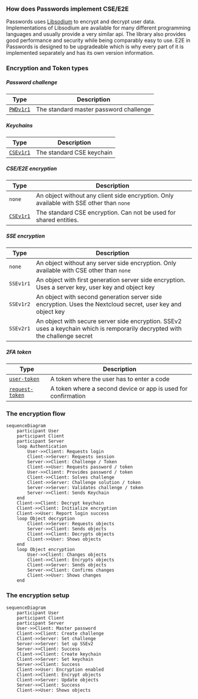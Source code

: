 ### How does Passwords implement CSE/E2E
Passwords uses [Libsodium](https://download.libsodium.org/doc) to encrypt and decrypt user data.
Implementations of Libsodium are available for many different programming languages and usually provide a very similar api.
The library also provides good performance and security while being comparably easy to use.
E2E in Passwords is designed to be upgradeable which is why every part of it is implemented separately and has its own version information.


### Encryption and Token types
##### Password challenge
| Type | Description |
| --- | --- |
| [`PWDv1r1`](./Encryption/PWDv1Challenge) | The standard master password challenge |

##### Keychains
| Type | Description |
| --- | --- |
| [`CSEv1r1`](./Encryption/CSEv1Keychain) | The standard CSE keychain |

##### CSE/E2E encryption
| Type | Description |
| --- | --- |
| `none` | An object without any client side encryption. Only available with SSE other than `none` |
| [`CSEv1r1`](./Encryption/CSEv1Encryption) | The standard CSE encryption. Can not be used for shared entities. |

##### SSE encryption
| Type | Description |
| --- | --- |
| `none` | An object without any server side encryption. Only available with CSE other than `none` |
| `SSEv1r1` | An object with first generation server side encryption. Uses a server key, user key and object key |
| `SSEv1r2` | An object with second generation server side encryption. Uses the Nextcloud secret, user key and object key |
| `SSEv2r1` | An object with secure server side encryption. SSEv2 uses a keychain which is remporarily decrypted with the challenge secret |

##### 2FA token
| Type | Description |
| --- | --- |
| [`user-token`](./Token#user-token) | A token where the user has to enter a code |
| [`request-token`](./Token#request-token) | A token where a second device or app is used for confirmation |



### The encryption flow
```mermaid
sequenceDiagram
    participant User
    participant Client
    participant Server
    loop Authentication
        User->>Client: Requests login
        Client->>Server: Requests session
        Server->>Client: Challenge / Token
        Client->>User: Requests password / token
        User->>Client: Provides password / token
        Client->>Client: Solves challenge
        Client->>Server: Challenge solution / token
        Server->>Server: Validates challenge / token
        Server->>Client: Sends Keychain
    end
    Client->>Client: Decrypt keychain
    Client->>Client: Initialize encryption
    Client->>User: Report login success
    loop Object decryption
        Client->>Server: Requests objects
        Server->>Client: Sends objects
        Client->>Client: Decrypts objects
        Client->>User: Shows objects
    end
    loop Object encryption
        User->>Client: Changes objects
        Client->>Client: Encrypts objects
        Client->>Server: Sends objects
        Server->>Client: Confirms changes
        Client->>User: Shows changes
    end
```

### The encryption setup
```mermaid
sequenceDiagram
    participant User
    participant Client
    participant Server
    User->>Client: Master password
    Client->>Client: Create challenge
    Client->>Server: Set challenge
    Server->>Server: Set up SSEv2
    Server->>Client: Success
    Client->>Client: Create keychain
    Client->>Server: Set keychain
    Server->>Client: Success
    Client->>User: Encryption enabled
    Client->>Client: Encrypt objects
    Client->>Server: Update objects
    Server->>Client: Success
    Client->>User: Shows objects
```